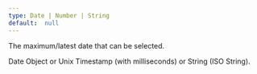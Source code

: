 ```yaml
---
type: Date | Number | String
default:  null
---
```


The maximum/latest date that can be selected.

Date Object or Unix Timestamp (with milliseconds) or String (ISO String).